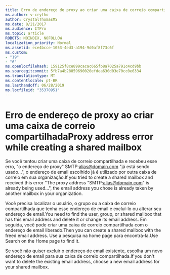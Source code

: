 ```yaml
---
title: Erro de endereço de proxy ao criar uma caixa de correio compartilhada
ms.author: v-crytho
author: CrystalThomasMS
ms.date: 8/21/2017
ms.audience: ITPro
ms.topic: article
ROBOTS: NOINDEX, NOFOLLOW
localization_priority: Normal
ms.assetid: ece4bcce-1053-4ed3-a194-9d0af8f73c6f
ms.custom:
- "19"
- "6"
ms.openlocfilehash: 159125f8ce899cacac665fb8a7025a791c4cd9bb
ms.sourcegitcommit: 5fb7a4b28859690020efdea630d03e70cc0e6334
ms.translationtype: MT
ms.contentlocale: pt-BR
ms.lasthandoff: 06/28/2019
ms.locfileid: "35370951"
---
```

# <a name="proxy-address-error-while-creating-a-shared-mailbox"></a><span data-ttu-id="b8442-102">Erro de endereço de proxy ao criar uma caixa de correio compartilhada</span><span class="sxs-lookup"><span data-stu-id="b8442-102">Proxy address error while creating a shared mailbox</span></span>

<span data-ttu-id="b8442-103">Se você tentou criar uma caixa de correio compartilhada e recebeu esse erro, "o endereço de proxy" SMTP:alias@domain.com "já está sendo usado...", o endereço de email escolhido já é utilizado por outra caixa de correio em sua organização.</span><span class="sxs-lookup"><span data-stu-id="b8442-103">If you tried to create a shared mailbox and received this error "The proxy address "SMTP:alias@domain.com" is already being used…", the email address you chose is already taken by another mailbox in your organization.</span></span>
  
<span data-ttu-id="b8442-104">Você precisa localizar o usuário, o grupo ou a caixa de correio compartilhada que tenha esse endereço de email e excluí-lo ou alterar seu endereço de email.</span><span class="sxs-lookup"><span data-stu-id="b8442-104">You need to find the user, group, or shared mailbox that has this email address and delete it or change its email address.</span></span> <span data-ttu-id="b8442-105">Em seguida, você pode criar uma caixa de correio compartilhada com o endereço de email liberado.</span><span class="sxs-lookup"><span data-stu-id="b8442-105">Then you can create a shared mailbox with the freed email address.</span></span> <span data-ttu-id="b8442-106">Use a pesquisa na home page para encontrá-la.</span><span class="sxs-lookup"><span data-stu-id="b8442-106">Use Search on the Home page to find it.</span></span>
  
<span data-ttu-id="b8442-107">Se você não quiser excluir o endereço de email existente, escolha um novo endereço de email para sua caixa de correio compartilhada.</span><span class="sxs-lookup"><span data-stu-id="b8442-107">If you don't want to delete the existing email address, choose a new email address for your shared mailbox.</span></span>
  